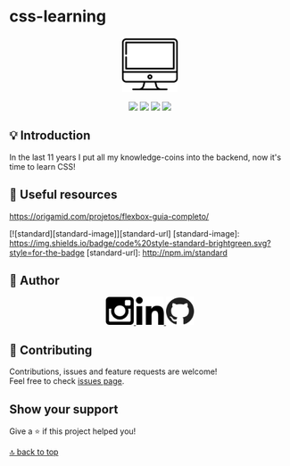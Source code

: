 # css-learning

<span id="top"></span>

<p align="center">
   <a href="#"><img src="https://github.com/pauloluan/assets/blob/master/front.png?raw=true" width="100"></a>
</p>

<p align="center">  
  <a href="https://forthebadge.com"><img src="https://forthebadge.com/images/badges/fuck-it-ship-it.svg"></a>
  <a href="https://forthebadge.com"><img src="https://forthebadge.com/images/badges/designed-in-ms-paint.svg"></a>
  <a href="https://forthebadge.com"><img src="https://forthebadge.com/images/badges/contains-technical-debt.svg"></a>
  <a href="https://forthebadge.com"><img src="https://forthebadge.com/images/badges/no-ragrets.svg"></a>
</p>

## 💡 Introduction

In the last 11 years I put all my knowledge-coins into the backend, now it's time to learn CSS!

## 📝 Useful resources

https://origamid.com/projetos/flexbox-guia-completo/



[![standard][standard-image]][standard-url]
[standard-image]: https://img.shields.io/badge/code%20style-standard-brightgreen.svg?style=for-the-badge
[standard-url]: http://npm.im/standard

## 👤 Author

<p align="center">
  <a href="http://bit.ly/reativa-insta">
    <img src="https://github.com/pauloluan/assets/blob/master/insta.png" width="50"  alt="Follow me on Instagram" />
  </a>
  <a href="https://bit.ly/pauloluan/">
    <img src="https://github.com/pauloluan/assets/blob/master/linkedin.png?raw=true" width="50" alt="Follow me on Linkedin" />
  </a>
  <a href="https://github.com/pauloluan">
    <img src="https://github.com/pauloluan/assets/blob/master/github.png?raw=true" width="50"  alt="Follow me on Github" />
  </a>
</p>

## 🤝 Contributing

Contributions, issues and feature requests are welcome!<br />Feel free to check [issues page](https://github.com/pauloluan/css-learning/issues).

## Show your support

Give a ⭐️ if this project helped you!

[🔝 back to top](#top)